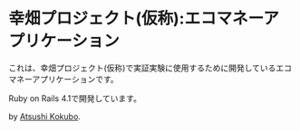 # 幸畑プロジェクト(仮称):エコマネーアプリケーション

これは、幸畑プロジェクト(仮称)で実証実験に使用するために開発しているエコマネーアプリケーションです。

Ruby on Rails 4.1で開発しています。

by [Atsushi Kokubo](https://twitter.com/akokubo).
